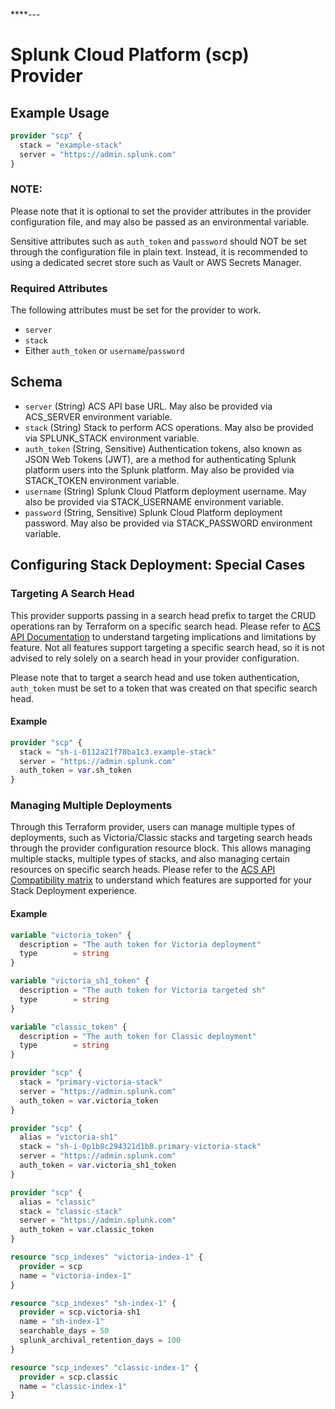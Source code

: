 ****---


# Splunk Cloud Platform (scp) Provider


## Example Usage

```terraform
provider "scp" {
  stack = "example-stack"
  server = "https://admin.splunk.com"
}
```

### NOTE:
Please note that it is optional to set the provider attributes in the provider configuration file, and may also be passed as an environmental variable.

Sensitive attributes such as `auth_token` and `password` should NOT be set through the configuration file in plain text.
Instead, it is recommended to using a dedicated secret store such as Vault or AWS Secrets Manager.

### Required Attributes
The following attributes must be set for the provider to work.
- `server`
- `stack`
- Either `auth_token` or `username`/`password`

## Schema

- `server` (String) ACS API base URL. May also be provided via ACS_SERVER environment variable.
- `stack` (String) Stack to perform ACS operations. May also be provided via SPLUNK_STACK environment variable.
- `auth_token` (String, Sensitive) Authentication tokens, also known as JSON Web Tokens (JWT), are a method for authenticating Splunk platform users into the Splunk platform. May also be provided via STACK_TOKEN environment variable.
- `username` (String) Splunk Cloud Platform deployment username. May also be provided via STACK_USERNAME environment variable.
- `password` (String, Sensitive) Splunk Cloud Platform deployment password. May also be provided via STACK_PASSWORD environment variable.

## Configuring Stack Deployment: Special Cases 

### Targeting A Search Head

This provider supports passing in a search head prefix to target the CRUD operations ran by Terraform on a specific search head. 
Please refer to [ACS API Documentation](https://docs.splunk.com/Documentation/SplunkCloud/9.0.2205/Config/ACSIntro) to understand 
targeting implications and limitations by feature. Not all features support targeting a specific search head, 
so it is not advised to rely solely on a search head in your provider configuration. 

Please note that to target a search head and use token authentication, `auth_token` must be set to a token that was created
on that specific search head. 

#### Example

```terraform
provider "scp" {
  stack = "sh-i-0112a21f78ba1c3.example-stack"
  server = "https://admin.splunk.com"
  auth_token = var.sh_token
}
```

### Managing Multiple Deployments 

Through this Terraform provider, users can manage multiple types of deployments, such as Victoria/Classic stacks and targeting search heads through the 
provider configuration resource block. This allows managing multiple stacks, multiple types of stacks, and also 
managing certain resources on specific search heads. Please refer to the [ACS API Compatibility matrix](https://docs.splunk.com/Documentation/SplunkCloud/9.0.2205/Config/ACSreqs) to understand which
features are supported for your Stack Deployment experience. 

#### Example 

```terraform
variable "victoria_token" {
  description = "The auth token for Victoria deployment"
  type        = string
}

variable "victoria_sh1_token" {
  description = "The auth token for Victoria targeted sh"
  type        = string
}

variable "classic_token" {
  description = "The auth token for Classic deployment"
  type        = string
}

provider "scp" {
  stack = "primary-victoria-stack"
  server = "https://admin.splunk.com"
  auth_token = var.victoria_token
}

provider "scp" {
  alias = "victoria-sh1"
  stack = "sh-i-0p1b8c294321d1b8.primary-victoria-stack"
  server = "https://admin.splunk.com"
  auth_token = var.victoria_sh1_token
}

provider "scp" {
  alias = "classic"
  stack = "classic-stack"
  server = "https://admin.splunk.com"
  auth_token = var.classic_token
}

resource "scp_indexes" "victoria-index-1" {
  provider = scp
  name = "victoria-index-1"
}

resource "scp_indexes" "sh-index-1" {
  provider = scp.victoria-sh1
  name = "sh-index-1"
  searchable_days = 50
  splunk_archival_retention_days = 100
}

resource "scp_indexes" "classic-index-1" {
  provider = scp.classic
  name = "classic-index-1"
}
```
